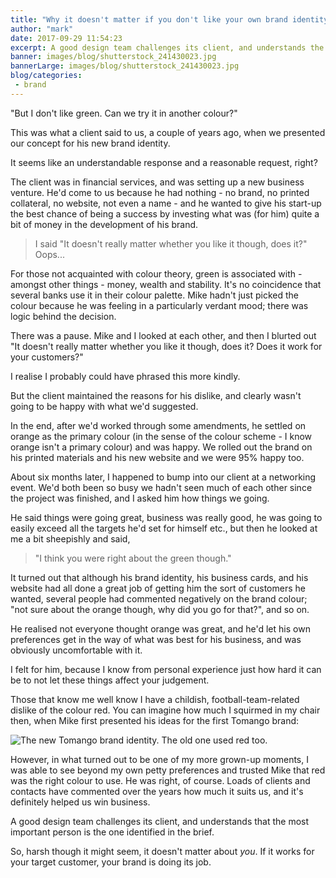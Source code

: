 ```yaml
---
title: "Why it doesn't matter if you don't like your own brand identity"
author: "mark"
date: 2017-09-29 11:54:23
excerpt: A good design team challenges its client, and understands the most important person is the one identified in the brief.
banner: images/blog/shutterstock_241430023.jpg
bannerLarge: images/blog/shutterstock_241430023.jpg
blog/categories: 
 - brand
---
```


"But I don't like green. Can we try it in another colour?"

This was what a client said to us, a couple of years ago, when we presented our concept for his new brand identity.

It seems like an understandable response and a reasonable request, right?

The client was in financial services, and was setting up a new business venture. He'd come to us because he had nothing - no brand, no printed collateral, no website, not even a name - and he wanted to give his start-up the best chance of being a success by investing what was (for him) quite a bit of money in the development of his brand.

> I said "It doesn't really matter whether you like it though, does it?" Oops...

For those not acquainted with colour theory, green is associated with - amongst other things - money, wealth and stability. It's no coincidence that several banks use it in their colour palette. Mike hadn't just picked the colour because he was feeling in a particularly verdant mood; there was logic behind the decision.

There was a pause. Mike and I looked at each other, and then I blurted out "It doesn't really matter whether you like it though, does it? Does it work for your customers?"

I realise I probably could have phrased this more kindly.

But the client maintained the reasons for his dislike, and clearly wasn't going to be happy with what we'd suggested.

In the end, after we'd worked through some amendments, he settled on orange as the primary colour (in the sense of the colour scheme - I know orange isn't a primary colour) and was happy. We rolled out the brand on his printed materials and his new website and we were 95% happy too.

About six months later, I happened to bump into our client at a networking event. We'd both been so busy we hadn't seen much of each other since the project was finished, and I asked him how things we going.

He said things were going great, business was really good, he was going to easily exceed all the targets he'd set for himself etc., but then he looked at me a bit sheepishly and said,

> "I think you were right about the green though."

It turned out that although his brand identity, his business cards, and his website had all done a great job of getting him the sort of customers he wanted, several people had commented negatively on the brand colour; "not sure about the orange though, why did you go for that?", and so on.

He realised not everyone thought orange was great, and he'd let his own preferences get in the way of what was best for his business, and was obviously uncomfortable with it.

I felt for him, because I know from personal experience just how hard it can be to not let these things affect your judgement.

Those that know me well know I have a childish, football-team-related dislike of the colour red. You can imagine how much I squirmed in my chair then, when Mike first presented his ideas for the first Tomango brand:

![](images/blog/brand-2017-large.png "The new Tomango brand identity. The old one used red too.")

However, in what turned out to be one of my more grown-up moments, I was able to see beyond my own petty preferences and trusted Mike that red was the right colour to use. He was right, of course. Loads of clients and contacts have commented over the years how much it suits us, and it's definitely helped us win business.

A good design team challenges its client, and understands that the most important person is the one identified in the brief.

So, harsh though it might seem, it doesn't matter about *you*. If it works for your target customer, your brand is doing its job.


